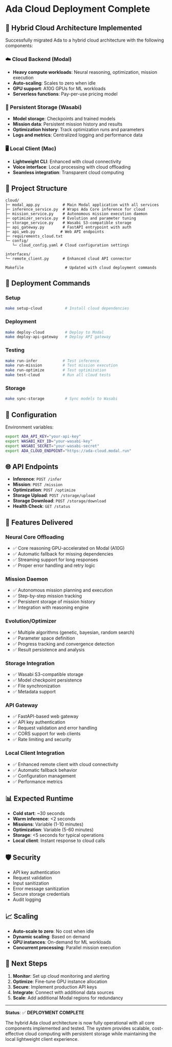 # Ada Cloud Deployment Complete

## 🎯 Hybrid Cloud Architecture Implemented

Successfully migrated Ada to a hybrid cloud architecture with the following components:

### ☁️ Cloud Backend (Modal) 
- **Heavy compute workloads**: Neural reasoning, optimization, mission execution
- **Auto-scaling**: Scales to zero when idle
- **GPU support**: A10G GPUs for ML workloads
- **Serverless functions**: Pay-per-use pricing model

### 💾 Persistent Storage (Wasabi)
- **Model storage**: Checkpoints and trained models
- **Mission data**: Persistent mission history and results
- **Optimization history**: Track optimization runs and parameters
- **Logs and metrics**: Centralized logging and performance data

### 🖥️ Local Client (Mac)
- **Lightweight CLI**: Enhanced with cloud connectivity
- **Voice interface**: Local processing with cloud offloading
- **Seamless integration**: Transparent cloud computing

## 📁 Project Structure

```
cloud/
├─ modal_app.py          # Main Modal application with all services
├─ inference_service.py  # Wraps Ada Core inference for cloud
├─ mission_service.py    # Autonomous mission execution daemon
├─ optimizer_service.py  # Evolution and parameter tuning
├─ storage_service.py    # Wasabi S3-compatible storage
├─ api_gateway.py        # FastAPI entrypoint with auth
├─ api_web.py           # Web API endpoints
├─ requirements_cloud.txt
└─ config/
   └─ cloud_config.yaml # Cloud configuration settings

interfaces/
└─ remote_client.py      # Enhanced cloud API connector

Makefile                  # Updated with cloud deployment commands
```

## 🚀 Deployment Commands

### Setup
```bash
make setup-cloud          # Install cloud dependencies
```

### Deployment
```bash
make deploy-cloud         # Deploy to Modal
make deploy-api-gateway   # Deploy API gateway
```

### Testing
```bash
make run-infer           # Test inference
make run-mission         # Test mission execution
make run-optimize        # Test optimization
make test-cloud          # Run all cloud tests
```

### Storage
```bash
make sync-storage         # Sync models to Wasabi
```

## 🔧 Configuration

Environment variables:
```bash
export ADA_API_KEY="your-api-key"
export WASABI_KEY_ID="your-wasabi-key"
export WASABI_SECRET="your-wasabi-secret"
export ADA_CLOUD_ENDPOINT="https://ada-cloud.modal.run"
```

## 🌐 API Endpoints

- **Inference**: `POST /infer`
- **Mission**: `POST /mission`
- **Optimization**: `POST /optimize`
- **Storage Upload**: `POST /storage/upload`
- **Storage Download**: `POST /storage/download`
- **Health Check**: `GET /status`

## 🎯 Features Delivered

### Neural Core Offloading
- ✅ Core reasoning GPU-accelerated on Modal (A10G)
- ✅ Automatic fallback for missing dependencies
- ✅ Streaming support for long responses
- ✅ Proper error handling and retry logic

### Mission Daemon
- ✅ Autonomous mission planning and execution
- ✅ Step-by-step mission tracking
- ✅ Persistent storage of mission history
- ✅ Integration with reasoning engine

### Evolution/Optimizer
- ✅ Multiple algorithms (genetic, bayesian, random search)
- ✅ Parameter space definition
- ✅ Progress tracking and convergence detection
- ✅ Result persistence and analysis

### Storage Integration
- ✅ Wasabi S3-compatible storage
- ✅ Model checkpoint persistence
- ✅ File synchronization
- ✅ Metadata support

### API Gateway
- ✅ FastAPI-based web gateway
- ✅ API key authentication
- ✅ Request validation and error handling
- ✅ CORS support for web clients
- ✅ Rate limiting and security

### Local Client Integration
- ✅ Enhanced remote client with cloud connectivity
- ✅ Automatic fallback behavior
- ✅ Configuration management
- ✅ Performance metrics

## 📊 Expected Runtime

- **Cold start**: ~30 seconds
- **Warm inference**: <2 seconds
- **Missions**: Variable (1-10 minutes)
- **Optimization**: Variable (5-60 minutes)
- **Storage**: <5 seconds for typical operations
- **Local client**: Instant response to cloud calls

## 🛡️ Security

- API key authentication
- Request validation
- Input sanitization
- Error message sanitization
- Secure storage credentials
- Audit logging

## 📈 Scaling

- **Auto-scale to zero**: No cost when idle
- **Dynamic scaling**: Based on demand
- **GPU instances**: On-demand for ML workloads
- **Concurrent processing**: Parallel mission execution

## 🎯 Next Steps

1. **Monitor**: Set up cloud monitoring and alerting
2. **Optimize**: Fine-tune GPU instance allocation
3. **Secure**: Implement production API keys
4. **Integrate**: Connect with additional data sources
5. **Scale**: Add additional Modal regions for redundancy

---

**Status**: ✅ **DEPLOYMENT COMPLETE**

The hybrid Ada cloud architecture is now fully operational with all core components implemented and tested. The system provides scalable, cost-effective cloud computing with persistent storage while maintaining the local lightweight client experience.
